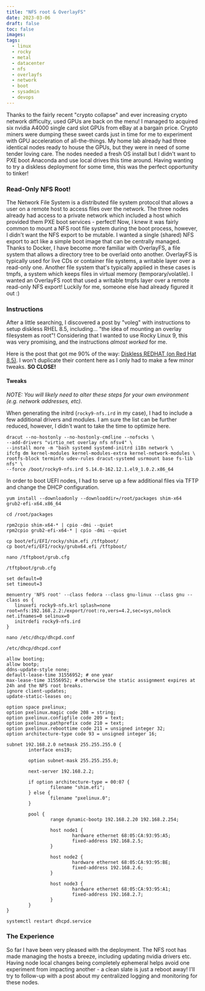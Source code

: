 ```yaml
---
title: "NFS root & OverlayFS"
date: 2023-03-06
draft: false
toc: false
images:
tags:
  - linux
  - rocky
  - metal
  - datacenter
  - nfs
  - overlayfs
  - network
  - boot
  - sysadmin
  - devops
---
```


Thanks to the fairly recent "crypto collapse" and ever increasing
crypto network difficulty, used GPUs are back on the menu! I managed
to acquired six nvidia A4000 single card slot GPUs from eBay at a
bargain price. Crypto miners were dumping these sweet cards just in
time for me to experiment with GPU acceleration of all-the-things. My
home lab already had three identical nodes ready to house the GPUs,
but they were in need of some tender loving care. The nodes needed a
fresh OS install but I didn't want to PXE boot Anaconda and use local
drives this time around. Having wanting to try a diskless deployment
for some time, this was the perfect opportunity to tinker!

### Read-Only NFS Root!

The Network File System is a distributed file system protocol that
allows a user on a remote host to access files over the network. The
three nodes already had access to a private network which included a
host which provided them PXE boot services - perfect! Now, I knew it
was fairly common to mount a NFS root file system during the boot
process, however, I didn't want the NFS export to be mutable. I wanted
a single (shared) NFS export to act like a simple boot image that can
be centrally managed. Thanks to Docker, I have become more familiar
with OverlayFS, a file system that allows a directory tree to be
overlaid onto another. OverlayFS is typically used for live CDs or
container file systems, a writable layer over a read-only one. Another
file system that's typically applied in these cases is tmpfs, a system
which keeps files in virtual memory (temporary/volatile). I wanted an
OverlayFS root that used a writable tmpfs layer over a remote
read-only NFS export! Luckily for me, someone else had already figured
it out :)

### Instructions

After a little searching, I discovered a post by "voleg" with
instructions to setup diskless RHEL 8.5, including... "the idea of
mounting an overlay filesystem as root"! Considering that I wanted to
use Rocky Linux 9, this was very promising, and the instructions
_almost worked_ for me.

Here is the post that got me 90% of the way: [Diskless REDHAT (on Red
Hat 8.5)](http://www.voleg.info/redhat-diskless.html). I won't
duplicate their content here as I only had to make a few minor
tweaks. **SO CLOSE!**

#### Tweaks

_NOTE: You will likely need to alter these steps for your own
environment (e.g. network addresses, etc)._

When generating the initrd (`rocky9-nfs.ird` in my case), I had to
include a few additional drivers and modules. I am sure the list can
be further reduced, however, I didn't want to take the time to
optimize here.

```
dracut --no-hostonly --no-hostonly-cmdline --nofscks \
--add-drivers "virtio_net overlay nfs nfsv4" \
--install more -m "bash systemd systemd-initrd i18n network \
ifcfg dm kernel-modules kernel-modules-extra kernel-network-modules \
rootfs-block terminfo udev-rules dracut-systemd usrmount base fs-lib nfs" \
--force /boot/rocky9-nfs.ird 5.14.0-162.12.1.el9_1.0.2.x86_64
```

In order to boot UEFI nodes, I had to serve up a few additional files
via TFTP and change the DHCP configuration.

```
yum install --downloadonly --downloaddir=/root/packages shim-x64 grub2-efi-x64.x86_64

cd /root/packages

rpm2cpio shim-x64-* | cpio -dmi --quiet
rpm2cpio grub2-efi-x64-* | cpio -dmi --quiet

cp boot/efi/EFI/rocky/shim.efi /tftpboot/
cp boot/efi/EFI/rocky/grubx64.efi /tftpboot/
```

```
nano /tftpboot/grub.cfg
```

`/tftpboot/grub.cfg`

```
set default=0
set timeout=3

menuentry 'NFS root' --class fedora --class gnu-linux --class gnu --class os {
   linuxefi rocky9-nfs.krl splash=none root=nfs:192.168.2.2:/export/root:ro,vers=4.2,sec=sys,nolock net.ifnames=0 selinux=0
   initrdefi rocky9-nfs.ird
}
```

```
nano /etc/dhcp/dhcpd.conf
```

`/etc/dhcp/dhcpd.conf`

```
allow booting;
allow bootp;
ddns-update-style none;
default-lease-time 31556952; # one year
max-lease-time 31556952; # otherwise the static assignment expires at 24h and the NFS root breaks.
ignore client-updates;
update-static-leases on;

option space pxelinux;
option pxelinux.magic code 208 = string;
option pxelinux.configfile code 209 = text;
option pxelinux.pathprefix code 210 = text;
option pxelinux.reboottime code 211 = unsigned integer 32;
option architecture-type code 93 = unsigned integer 16;

subnet 192.168.2.0 netmask 255.255.255.0 {
        interface ens19;

        option subnet-mask 255.255.255.0;

        next-server 192.168.2.2;

        if option architecture-type = 00:07 {
                filename "shim.efi";
        } else {
                filename "pxelinux.0";
        }

        pool {
                range dynamic-bootp 192.168.2.20 192.168.2.254;

                host node1 {
                        hardware ethernet 68:05:CA:93:95:A5;
                        fixed-address 192.168.2.5;
                }

                host node2 {
                        hardware ethernet 68:05:CA:93:95:BE;
                        fixed-address 192.168.2.6;
                }

                host node3 {
                        hardware ethernet 68:05:CA:93:95:A1;
                        fixed-address 192.168.2.7;
                }
        }
}
```

```
systemctl restart dhcpd.service
```

### The Experience

So far I have been very pleased with the deployment. The NFS root has
made managing the hosts a breeze, including updating nvidia drivers
etc. Having node local changes being completely ephemeral helps avoid
one experiment from impacting another - a clean slate is just a reboot
away! I'll try to follow-up with a post about my centralized logging
and monitoring for these nodes.
